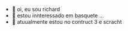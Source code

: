 - 👋 oi, eu sou richard
- 👀 estou innteressado em basquete ...
- 🌱 atuualmente estou no contruct 3 e scracht
